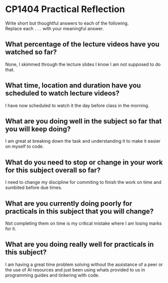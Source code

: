 # CP1404 Practical Reflection

Write short but thoughtful answers to each of the following.  
Replace each `...` with your meaningful answer.

## What percentage of the lecture videos have you watched so far?

None, I skimmed through the lecture slides I know I am not supposed to do that.

## What time, location and duration have you scheduled to watch lecture videos?

I have now scheduled to watch it the day before class in the morning.

## What are you doing well in the subject so far that you will keep doing?

I am great at breaking down the task and understanding it to make it easier on myself to code.

## What do you need to stop or change in your work for this subject overall so far?

I need to change my discipline for commiting to finish the work on time and sumbited before due times.

## What are you currently doing poorly for practicals in this subject that you will change?

Not completing them on time is my critical mistake where I am losing marks for it.

## What are you doing really well for practicals in this subject?

I am having a great time problem solving without the assistance of a peer or the use of AI resources and just been using whats provided to us in programming guides and tinkering with code.
